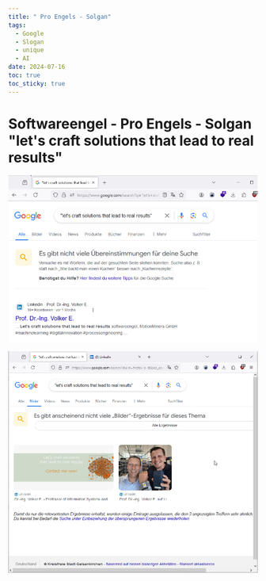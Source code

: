 ```yaml
---
title: " Pro Engels - Solgan"
tags:
  - Google
  - Slogan
  - unique
  - AI
date: 2024-07-16
toc: true
toc_sticky: true
---
```


# Softwareengel - Pro Engels - Solgan "let's craft solutions that lead to real results"


![](../_asset/2024-07-16_image_1.png)

![](../_asset/2024-07-16_image_2.png)
